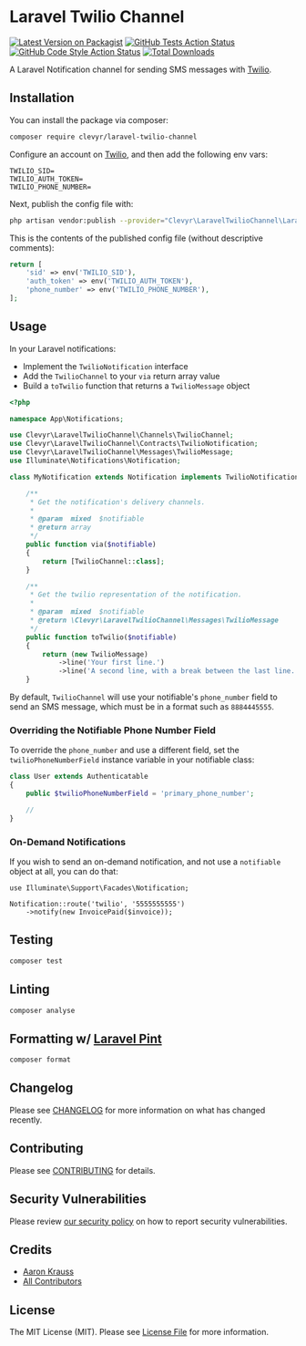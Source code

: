 # Laravel Twilio Channel

[![Latest Version on Packagist](https://img.shields.io/packagist/v/clevyr/laravel-twilio-channel.svg?style=flat-square)](https://packagist.org/packages/clevyr/laravel-twilio-channel)
[![GitHub Tests Action Status](https://img.shields.io/github/workflow/status/clevyr/laravel-twilio-channel/run-tests?label=tests)](https://github.com/clevyr/laravel-twilio-channel/actions?query=workflow%3Arun-tests+branch%3Amain)
[![GitHub Code Style Action Status](https://img.shields.io/github/workflow/status/clevyr/laravel-twilio-channel/Fix%20PHP%20code%20style%20issues?label=code%20style)](https://github.com/clevyr/laravel-twilio-channel/actions?query=workflow%3A"Fix+PHP+code+style+issues"+branch%3Amain)
[![Total Downloads](https://img.shields.io/packagist/dt/clevyr/laravel-twilio-channel.svg?style=flat-square)](https://packagist.org/packages/clevyr/laravel-twilio-channel)

A Laravel Notification channel for sending SMS messages with [Twilio](https://www.twilio.com/).

## Installation

You can install the package via composer:

```bash
composer require clevyr/laravel-twilio-channel
```

Configure an account on [Twilio](https://www.twilio.com/), and then add the
following env vars:

```
TWILIO_SID=
TWILIO_AUTH_TOKEN=
TWILIO_PHONE_NUMBER=
```

Next, publish the config file with:

```bash
php artisan vendor:publish --provider="Clevyr\LaravelTwilioChannel\LaravelTwilioChannelServiceProvider"
```

This is the contents of the published config file (without descriptive comments):

```php
return [
    'sid' => env('TWILIO_SID'),
    'auth_token' => env('TWILIO_AUTH_TOKEN'),
    'phone_number' => env('TWILIO_PHONE_NUMBER'),
];
```

## Usage

In your Laravel notifications:
* Implement the `TwilioNotification` interface
* Add the `TwilioChannel` to your `via` return array value
* Build a `toTwilio` function that returns a `TwilioMessage` object

```php
<?php

namespace App\Notifications;

use Clevyr\LaravelTwilioChannel\Channels\TwilioChannel;
use Clevyr\LaravelTwilioChannel\Contracts\TwilioNotification;
use Clevyr\LaravelTwilioChannel\Messages\TwilioMessage;
use Illuminate\Notifications\Notification;

class MyNotification extends Notification implements TwilioNotification {

    /**
     * Get the notification's delivery channels.
     *
     * @param  mixed  $notifiable
     * @return array
     */
    public function via($notifiable)
    {
        return [TwilioChannel::class];
    }

    /**
     * Get the twilio representation of the notification.
     *
     * @param  mixed  $notifiable
     * @return \Clevyr\LaravelTwilioChannel\Messages\TwilioMessage
     */
    public function toTwilio($notifiable)
    {
        return (new TwilioMessage)
            ->line('Your first line.')
            ->line('A second line, with a break between the last line.');
    }
```

By default, `TwilioChannel` will use your notifiable's `phone_number` field
to send an SMS message, which must be in a format such as `8884445555`.

### Overriding the Notifiable Phone Number Field

To override the `phone_number` and use a different field, set the
`twilioPhoneNumberField` instance variable in your notifiable class:

```php
class User extends Authenticatable
{
    public $twilioPhoneNumberField = 'primary_phone_number';

    //
}
```

### On-Demand Notifications

If you wish to send an on-demand notification, and not use a `notifiable` object
at all, you can do that:

```
use Illuminate\Support\Facades\Notification;

Notification::route('twilio', '5555555555')
    ->notify(new InvoicePaid($invoice));
```

## Testing

```bash
composer test
```

## Linting

```bash
composer analyse
```

## Formatting w/ [Laravel Pint](https://laravel.com/docs/9.x/pint)

```bash
composer format
```

## Changelog

Please see [CHANGELOG](CHANGELOG.md) for more information on what has changed recently.

## Contributing

Please see [CONTRIBUTING](CONTRIBUTING.md) for details.

## Security Vulnerabilities

Please review [our security policy](../../security/policy) on how to report security vulnerabilities.

## Credits

- [Aaron Krauss](https://github.com/alkrauss48)
- [All Contributors](../../contributors)

## License

The MIT License (MIT). Please see [License File](LICENSE.md) for more information.
